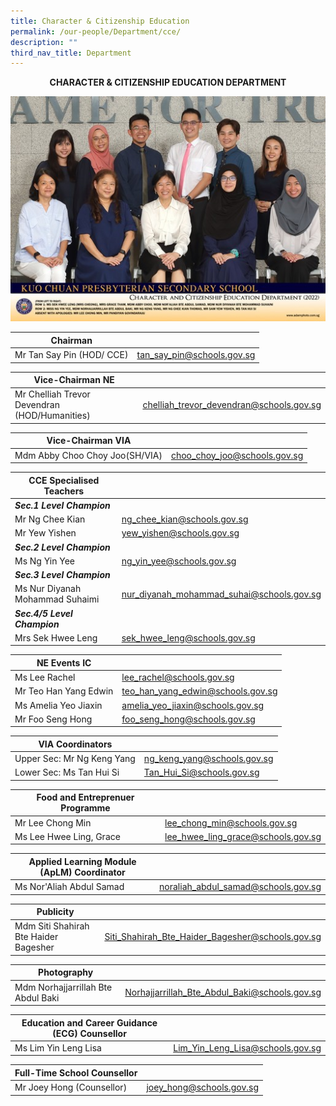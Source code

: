 ```yaml
---
title: Character & Citizenship Education
permalink: /our-people/Department/cce/
description: ""
third_nav_title: Department
---
```

**<center>CHARACTER &amp; CITIZENSHIP EDUCATION DEPARTMENT</center>**

![](/images/Our%20People/Departments/cce.jpg)


| Chairman |  |  
| -------- | -------- | 
| Mr Tan Say Pin (HOD/ CCE)|tan_say_pin@schools.gov.sg | <br><br>

| Vice-Chairman NE |  | 
| -------- | -------- | 
|Mr Chelliah Trevor Devendran (HOD/Humanities)|        chelliah_trevor_devendran@schools.gov.sg |<br><br>

| Vice-Chairman VIA|  |  
| -------- | -------- | 
|Mdm  Abby Choo Choy Joo(SH/VIA)|choo_choy_joo@schools.gov.sg |<br><br>

| CCE Specialised Teachers |  |  
| -------- | -------- | 
|***Sec.1 Level Champion***| |
|Mr Ng Chee Kian|ng_chee_kian@schools.gov.sg |
|Mr Yew Yishen|yew_yishen@schools.gov.sg |
|***Sec.2 Level Champion***| |
|Ms Ng Yin Yee|ng_yin_yee@schools.gov.sg |
|***Sec.3 Level Champion***| |
|Ms Nur Diyanah Mohammad Suhaimi|nur_diyanah_mohammad_suhai@schools.gov.sg |
|***Sec.4/5 Level Champion***| |
|Mrs Sek Hwee Leng|sek_hwee_leng@schools.gov.sg  |<br><br>

| NE Events IC |  | 
| -------- | -------- | 
|Ms Lee Rachel  |lee_rachel@schools.gov.sg |
|Mr Teo Han Yang Edwin|teo_han_yang_edwin@schools.gov.sg |
|Ms Amelia Yeo Jiaxin |amelia_yeo_jiaxin@schools.gov.sg |
|Mr Foo Seng Hong|foo_seng_hong@schools.gov.sg |<br><br>

|VIA Coordinators |  | 
| -------- | -------- | 
|Upper Sec: Mr Ng Keng Yang|ng_keng_yang@schools.gov.sg |
|Lower Sec: Ms Tan Hui Si   |Tan_Hui_Si@schools.gov.sg |<br><br>


|**Food and Entreprenuer Programme**| |
| -------- | -------- | 
|Mr Lee Chong Min |lee_chong_min@schools.gov.sg|
|Ms Lee Hwee Ling, Grace|lee_hwee_ling_grace@schools.gov.sg |<br><br>

|**Applied Learning Module (ApLM) Coordinator**| |
| -------- | -------- | 
|Ms Nor'Aliah Abdul Samad |noraliah_abdul_samad@schools.gov.sg|<br><br>

|**Publicity**||
| -------- | -------- | 
|Mdm Siti Shahirah Bte Haider Bagesher|Siti_Shahirah_Bte_Haider_Bagesher@schools.gov.sg|<br><br>

|**Photography**||
| -------- | -------- | 
|Mdm Norhajjarrillah Bte Abdul Baki|Norhajjarrillah_Bte_Abdul_Baki@schools.gov.sg|<br><br>
 
|**Education and Career Guidance (ECG)  Counsellor**||
| -------- | -------- | 
|Ms Lim Yin Leng Lisa   |Lim_Yin_Leng_Lisa@schools.gov.sg|<br><br>

| **Full-Time School Counsellor** ||
| -------- | -------- | 
|Mr Joey Hong (Counsellor) |joey_hong@schools.gov.sg |<br><br>